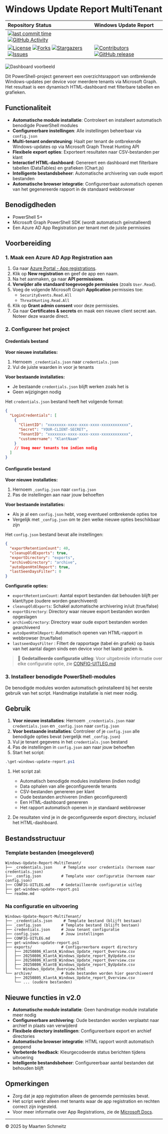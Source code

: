 
# Windows Update Report MultiTenant

| Repository Status | Windows Update Report |
| :--- | :--- |
|  [![last commit time][github-last-commit]][github-master] [![GitHub Activity][commits-shield]][commits] | |
| [![License][license-shield]](LICENSE) [![Forks][forks-shield]][forks-url] [![Stargazers][stars-shield]][stars-url] [![Issues][issues-shield]][issues-url] | [![Contributors][contributors-shield]][contributors-url] [![GitHub release](https://img.shields.io/github/release/scns/Windows-Update-Report-MultiTenant.svg)](https://GitHub.com/scns/Windows-Update-Report-MultiTenant/releases) |

![Dashboard voorbeeld](images/001.png)

Dit PowerShell-project genereert een overzichtsrapport van ontbrekende Windows-updates per device voor meerdere tenants via Microsoft Graph. Het resultaat is een dynamisch HTML-dashboard met filterbare tabellen en grafieken.

## Functionaliteit

- **Automatische module installatie**: Controleert en installeert automatisch benodigde PowerShell modules
- **Configureerbare instellingen**: Alle instellingen beheerbaar via `config.json`
- **Multi-tenant ondersteuning**: Haalt per tenant de ontbrekende Windows-updates op via Microsoft Graph Threat Hunting API
- **Flexibele export opties**: Exporteert resultaten naar CSV-bestanden per klant
- **Interactief HTML-dashboard**: Genereert een dashboard met filterbare tabellen (DataTables) en grafieken (Chart.js)
- **Intelligente bestandsbeheer**: Automatische archivering van oude export bestanden
- **Automatische browser integratie**: Configureerbaar automatisch openen van het gegenereerde rapport in de standaard webbrowser

## Benodigdheden

- PowerShell 5+
- Microsoft Graph PowerShell SDK (wordt automatisch geïnstalleerd)
- Een Azure AD App Registration per tenant met de juiste permissies

## Voorbereiding

### 1. Maak een Azure AD App Registration aan

1. Ga naar [Azure Portal - App registrations](https://portal.azure.com/#blade/Microsoft_AAD_IAM/ActiveDirectoryMenuBlade/RegisteredApps).
2. Klik op **New registration** en geef de app een naam.
3. Na het aanmaken, ga naar **API permissions**.
4. **Verwijder alle standaard toegevoegde permissies** (zoals `User.Read`).
5. Voeg de volgende Microsoft Graph **Application** permissies toe:
    - `SecurityEvents.Read.All`
    - `ThreatHunting.Read.All`
6. Klik op **Grant admin consent** voor deze permissies.
7. Ga naar **Certificates & secrets** en maak een nieuwe client secret aan. Noteer deze waarde direct.

### 2. Configureer het project

#### Credentials bestand

**Voor nieuwe installaties:**

1. Hernoem `_credentials.json` naar `credentials.json`
2. Vul de juiste waarden in voor je tenants

**Voor bestaande installaties:**

- Je bestaande `credentials.json` blijft werken zoals het is
- Geen wijzigingen nodig

Het `credentials.json` bestand heeft het volgende format:

```json
{
  "LoginCredentials": [
    {
      "ClientID": "xxxxxxxx-xxxx-xxxx-xxxx-xxxxxxxxxxxx",
      "Secret": "YOUR-CLIENT-SECRET",
      "TenantID": "xxxxxxxx-xxxx-xxxx-xxxx-xxxxxxxxxxxx",
      "customername": "KlantNaam"
    }
    // Voeg meer tenants toe indien nodig
  ]
}
```

#### Configuratie bestand

**Voor nieuwe installaties:**

1. Hernoem `_config.json` naar `config.json`
2. Pas de instellingen aan naar jouw behoeften

**Voor bestaande installaties:**

- Als je al een `config.json` hebt, voeg eventueel ontbrekende opties toe
- Vergelijk met `_config.json` om te zien welke nieuwe opties beschikbaar zijn

Het `config.json` bestand bevat alle instellingen:

```json
{
  "exportRetentionCount": 40,
  "cleanupOldExports": true,
  "exportDirectory": "exports",
  "archiveDirectory": "archive",
  "autoOpenHtmlReport": true,
  "lastSeenDaysFilter": 0
}
```

**Configuratie opties:**

- `exportRetentionCount`: Aantal export bestanden dat behouden blijft per klant/type (oudere worden gearchiveerd)
- `cleanupOldExports`: Schakel automatische archivering in/uit (true/false)
- `exportDirectory`: Directory waar nieuwe export bestanden worden opgeslagen
- `archiveDirectory`: Directory waar oude export bestanden worden gearchiveerd
- `autoOpenHtmlReport`: Automatisch openen van HTML-rapport in webbrowser (true/false)
- `lastseenDaysFilter` : Filtert de rapportage (tabel én grafiek) op basis van het aantal dagen sinds een device voor het laatst gezien is.

> 📖 **Gedetailleerde configuratie uitleg**: Voor uitgebreide informatie over elke configuratie optie, zie [CONFIG-UITLEG.md](CONFIG-UITLEG.md)

### 3. Installeer benodigde PowerShell-modules

De benodigde modules worden automatisch geïnstalleerd bij het eerste gebruik van het script. Handmatige installatie is niet meer nodig.

## Gebruik

1. **Voor nieuwe installaties**: Hernoem `_credentials.json` naar `credentials.json` en `_config.json` naar `config.json`
1. **Voor bestaande installaties**: Controleer of je `config.json` alle benodigde opties bevat (vergelijk met `_config.json`)
1. Vul je tenant gegevens in het `credentials.json` bestand
1. Pas de instellingen in `config.json` aan naar jouw behoeften
1. Start het script:

```powershell
.\get-windows-update-report.ps1
```

1. Het script zal:
   - Automatisch benodigde modules installeren (indien nodig)
   - Data ophalen van alle geconfigureerde tenants
   - CSV-bestanden genereren per klant
   - Oude bestanden archiveren (indien geconfigureerd)
   - Een HTML-dashboard genereren
   - Het rapport automatisch openen in je standaard webbrowser

1. De resultaten vind je in de geconfigureerde export directory, inclusief het HTML-dashboard.

## Bestandsstructuur

### Template bestanden (meegeleverd)

```text
Windows-Update-Report-MultiTenant/
├── _credentials.json     # Template voor credentials (hernoem naar credentials.json)
├── _config.json         # Template voor configuratie (hernoem naar config.json)
├── CONFIG-UITLEG.md     # Gedetailleerde configuratie uitleg
├── get-windows-update-report.ps1
└── readme.md
```

### Na configuratie en uitvoering

```text
Windows-Update-Report-MultiTenant/
├── _credentials.json     # Template bestand (blijft bestaan)
├── _config.json         # Template bestand (blijft bestaan)
├── credentials.json     # Jouw tenant configuratie
├── config.json          # Jouw instellingen
├── CONFIG-UITLEG.md
├── get-windows-update-report.ps1
├── exports/             # Configureerbare export directory
│   ├── 20250806_KlantA_Windows_Update_report_Overview.csv
│   ├── 20250806_KlantA_Windows_Update_report_ByUpdate.csv
│   ├── 20250806_KlantB_Windows_Update_report_Overview.csv
│   ├── 20250806_KlantB_Windows_Update_report_ByUpdate.csv
│   └── Windows_Update_Overview.html
└── archive/             # Oude bestanden worden hier gearchiveerd
    ├── 20250805_KlantA_Windows_Update_report_Overview.csv
    └── ... (oudere bestanden)
```

## Nieuwe functies in v2.0

- **Automatische module installatie**: Geen handmatige module installatie meer nodig
- **Configureerbare archivering**: Oude bestanden worden verplaatst naar archief in plaats van verwijderd
- **Flexibele directory instellingen**: Configureerbare export en archief directories
- **Automatische browser integratie**: HTML rapport wordt automatisch geopend
- **Verbeterde feedback**: Kleurgecodeerde status berichten tijdens uitvoering
- **Intelligente bestandsbeheer**: Configureerbaar aantal bestanden dat behouden blijft

## Opmerkingen

- Zorg dat je app registration alleen de genoemde permissies bevat.
- Het script werkt alleen met tenants waar de app registration en rechten correct zijn ingesteld.
- Voor meer informatie over App Registrations, zie de [Microsoft Docs](https://learn.microsoft.com/en-us/azure/active-directory/develop/quickstart-register-app).

---

© 2025 by Maarten Schmeitz

[commits-shield]: https://img.shields.io/github/commit-activity/m/scns/Windows-Update-Report-MultiTenant.svg
[commits]: https://github.com/scns/Windows-Update-Report-MultiTenant/commits/main
[github-last-commit]: https://img.shields.io/github/last-commit/scns/Windows-Update-Report-MultiTenant.svg?style=plasticr
[github-master]: https://github.com/scns/Windows-Update-Report-MultiTenant/commits/main
[license-shield]: https://img.shields.io/github/license/scns/Windows-Update-Report-MultiTenant.svg
[contributors-url]: https://github.com/scns/Windows-Update-Report-MultiTenant/graphs/contributors
[contributors-shield]: https://img.shields.io/github/contributors/scns/Windows-Update-Report-MultiTenant.svg
[forks-shield]: https://img.shields.io/github/forks/scns/Windows-Update-Report-MultiTenant.svg
[forks-url]: https://github.com/scns/Windows-Update-Report-MultiTenant/network/members
[stars-shield]: https://img.shields.io/github/stars/scns/Windows-Update-Report-MultiTenant.svg
[stars-url]: https://github.com/scns/Windows-Update-Report-MultiTenant/stargazers
[issues-shield]: https://img.shields.io/github/issues/scns/Windows-Update-Report-MultiTenant.svg
[issues-url]: https://github.com/scns/Windows-Update-Report-MultiTenant/issues
